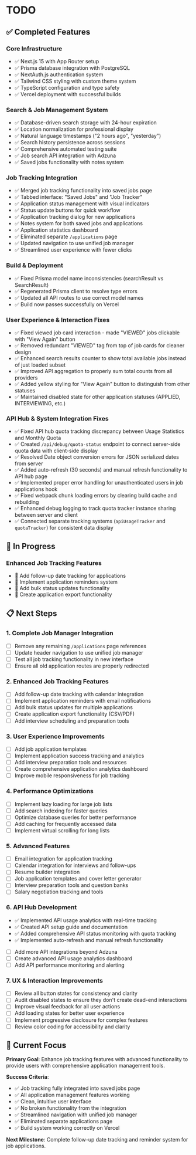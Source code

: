 # TODO

## ✅ **Completed Features**

### **Core Infrastructure**
- ✅ Next.js 15 with App Router setup
- ✅ Prisma database integration with PostgreSQL
- ✅ NextAuth.js authentication system
- ✅ Tailwind CSS styling with custom theme system
- ✅ TypeScript configuration and type safety
- ✅ Vercel deployment with successful builds

### **Search & Job Management System**
- ✅ Database-driven search storage with 24-hour expiration
- ✅ Location normalization for professional display
- ✅ Natural language timestamps ("2 hours ago", "yesterday")
- ✅ Search history persistence across sessions
- ✅ Comprehensive automated testing suite
- ✅ Job search API integration with Adzuna
- ✅ Saved jobs functionality with notes system

### **Job Tracking Integration**
- ✅ Merged job tracking functionality into saved jobs page
- ✅ Tabbed interface: "Saved Jobs" and "Job Tracker"
- ✅ Application status management with visual indicators
- ✅ Status update buttons for quick workflow
- ✅ Application tracking dialog for new applications
- ✅ Notes system for both saved jobs and applications
- ✅ Application statistics dashboard
- ✅ Eliminated separate `/applications` page
- ✅ Updated navigation to use unified job manager
- ✅ Streamlined user experience with fewer clicks

### **Build & Deployment**
- ✅ Fixed Prisma model name inconsistencies (searchResult vs SearchResult)
- ✅ Regenerated Prisma client to resolve type errors
- ✅ Updated all API routes to use correct model names
- ✅ Build now passes successfully on Vercel

### **User Experience & Interaction Fixes**
- ✅ Fixed viewed job card interaction - made "VIEWED" jobs clickable with "View Again" button
- ✅ Removed redundant "VIEWED" tag from top of job cards for cleaner design
- ✅ Enhanced search results counter to show total available jobs instead of just loaded subset
- ✅ Improved API aggregation to properly sum total counts from all providers
- ✅ Added yellow styling for "View Again" button to distinguish from other statuses
- ✅ Maintained disabled state for other application statuses (APPLIED, INTERVIEWING, etc.)

### **API Hub & System Integration Fixes**
- ✅ Fixed API hub quota tracking discrepancy between Usage Statistics and Monthly Quota
- ✅ Created `/api/debug/quota-status` endpoint to connect server-side quota data with client-side display
- ✅ Resolved Date object conversion errors for JSON serialized dates from server
- ✅ Added auto-refresh (30 seconds) and manual refresh functionality to API hub page
- ✅ Implemented proper error handling for unauthenticated users in job applications hook
- ✅ Fixed webpack chunk loading errors by clearing build cache and rebuilding
- ✅ Enhanced debug logging to track quota tracker instance sharing between server and client
- ✅ Connected separate tracking systems (`apiUsageTracker` and `quotaTracker`) for consistent data display

## 🚧 **In Progress**

### **Enhanced Job Tracking Features**
- 🔄 Add follow-up date tracking for applications
- 🔄 Implement application reminders system
- 🔄 Add bulk status updates functionality
- 🔄 Create application export functionality

## 📋 **Next Steps**

### **1. Complete Job Manager Integration**
- [ ] Remove any remaining `/applications` page references
- [ ] Update header navigation to use unified job manager
- [ ] Test all job tracking functionality in new interface
- [ ] Ensure all old application routes are properly redirected

### **2. Enhanced Job Tracking Features**
- [ ] Add follow-up date tracking with calendar integration
- [ ] Implement application reminders with email notifications
- [ ] Add bulk status updates for multiple applications
- [ ] Create application export functionality (CSV/PDF)
- [ ] Add interview scheduling and preparation tools

### **3. User Experience Improvements**
- [ ] Add job application templates
- [ ] Implement application success tracking and analytics
- [ ] Add interview preparation tools and resources
- [ ] Create comprehensive application analytics dashboard
- [ ] Improve mobile responsiveness for job tracking

### **4. Performance Optimizations**
- [ ] Implement lazy loading for large job lists
- [ ] Add search indexing for faster queries
- [ ] Optimize database queries for better performance
- [ ] Add caching for frequently accessed data
- [ ] Implement virtual scrolling for long lists

### **5. Advanced Features**
- [ ] Email integration for application tracking
- [ ] Calendar integration for interviews and follow-ups
- [ ] Resume builder integration
- [ ] Job application templates and cover letter generator
- [ ] Interview preparation tools and question banks
- [ ] Salary negotiation tracking and tools

### **6. API Hub Development**
- ✅ Implemented API usage analytics with real-time tracking
- ✅ Created API setup guide and documentation
- ✅ Added comprehensive API status monitoring with quota tracking
- ✅ Implemented auto-refresh and manual refresh functionality
- [ ] Add more API integrations beyond Adzuna
- [ ] Create advanced API usage analytics dashboard
- [ ] Add API performance monitoring and alerting

### **7. UX & Interaction Improvements**
- [ ] Review all button states for consistency and clarity
- [ ] Audit disabled states to ensure they don't create dead-end interactions
- [ ] Improve visual feedback for all user actions
- [ ] Add loading states for better user experience
- [ ] Implement progressive disclosure for complex features
- [ ] Review color coding for accessibility and clarity

## 🎯 **Current Focus**

**Primary Goal**: Enhance job tracking features with advanced functionality to provide users with comprehensive application management tools.

**Success Criteria**:
- ✅ Job tracking fully integrated into saved jobs page
- ✅ All application management features working
- ✅ Clean, intuitive user interface
- ✅ No broken functionality from the integration
- ✅ Streamlined navigation with unified job manager
- ✅ Eliminated separate applications page
- ✅ Build system working correctly on Vercel

**Next Milestone**: Complete follow-up date tracking and reminder system for job applications. 
